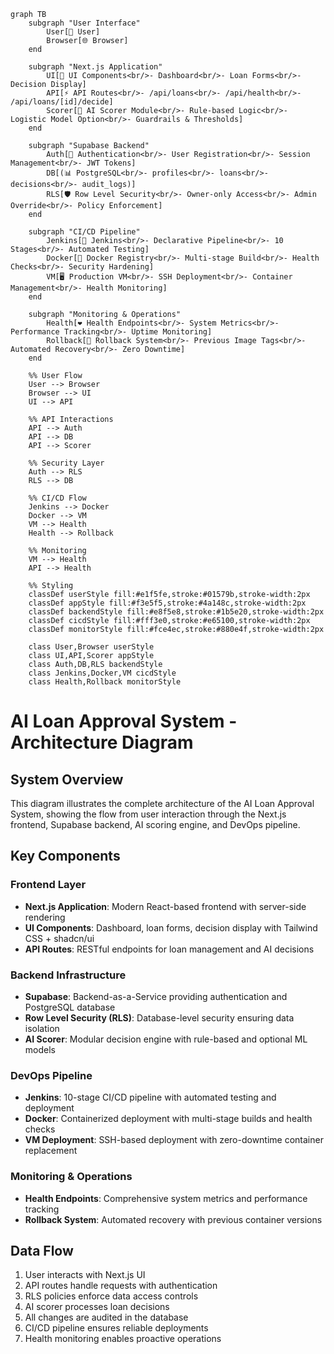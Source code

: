 ```mermaid
graph TB
    subgraph "User Interface"
        User[👤 User]
        Browser[🌐 Browser]
    end

    subgraph "Next.js Application"
        UI[🎨 UI Components<br/>- Dashboard<br/>- Loan Forms<br/>- Decision Display]
        API[⚡ API Routes<br/>- /api/loans<br/>- /api/health<br/>- /api/loans/[id]/decide]
        Scorer[🤖 AI Scorer Module<br/>- Rule-based Logic<br/>- Logistic Model Option<br/>- Guardrails & Thresholds]
    end

    subgraph "Supabase Backend"
        Auth[🔐 Authentication<br/>- User Registration<br/>- Session Management<br/>- JWT Tokens]
        DB[(📊 PostgreSQL<br/>- profiles<br/>- loans<br/>- decisions<br/>- audit_logs)]
        RLS[🛡️ Row Level Security<br/>- Owner-only Access<br/>- Admin Override<br/>- Policy Enforcement]
    end

    subgraph "CI/CD Pipeline"
        Jenkins[🔧 Jenkins<br/>- Declarative Pipeline<br/>- 10 Stages<br/>- Automated Testing]
        Docker[🐳 Docker Registry<br/>- Multi-stage Build<br/>- Health Checks<br/>- Security Hardening]
        VM[🖥️ Production VM<br/>- SSH Deployment<br/>- Container Management<br/>- Health Monitoring]
    end

    subgraph "Monitoring & Operations"
        Health[❤️ Health Endpoints<br/>- System Metrics<br/>- Performance Tracking<br/>- Uptime Monitoring]
        Rollback[🔄 Rollback System<br/>- Previous Image Tags<br/>- Automated Recovery<br/>- Zero Downtime]
    end

    %% User Flow
    User --> Browser
    Browser --> UI
    UI --> API

    %% API Interactions
    API --> Auth
    API --> DB
    API --> Scorer

    %% Security Layer
    Auth --> RLS
    RLS --> DB

    %% CI/CD Flow
    Jenkins --> Docker
    Docker --> VM
    VM --> Health
    Health --> Rollback

    %% Monitoring
    VM --> Health
    API --> Health

    %% Styling
    classDef userStyle fill:#e1f5fe,stroke:#01579b,stroke-width:2px
    classDef appStyle fill:#f3e5f5,stroke:#4a148c,stroke-width:2px
    classDef backendStyle fill:#e8f5e8,stroke:#1b5e20,stroke-width:2px
    classDef cicdStyle fill:#fff3e0,stroke:#e65100,stroke-width:2px
    classDef monitorStyle fill:#fce4ec,stroke:#880e4f,stroke-width:2px

    class User,Browser userStyle
    class UI,API,Scorer appStyle
    class Auth,DB,RLS backendStyle
    class Jenkins,Docker,VM cicdStyle
    class Health,Rollback monitorStyle
```

# AI Loan Approval System - Architecture Diagram

## System Overview
This diagram illustrates the complete architecture of the AI Loan Approval System, showing the flow from user interaction through the Next.js frontend, Supabase backend, AI scoring engine, and DevOps pipeline.

## Key Components

### Frontend Layer
- **Next.js Application**: Modern React-based frontend with server-side rendering
- **UI Components**: Dashboard, loan forms, decision display with Tailwind CSS + shadcn/ui
- **API Routes**: RESTful endpoints for loan management and AI decisions

### Backend Infrastructure
- **Supabase**: Backend-as-a-Service providing authentication and PostgreSQL database
- **Row Level Security (RLS)**: Database-level security ensuring data isolation
- **AI Scorer**: Modular decision engine with rule-based and optional ML models

### DevOps Pipeline
- **Jenkins**: 10-stage CI/CD pipeline with automated testing and deployment
- **Docker**: Containerized deployment with multi-stage builds and health checks
- **VM Deployment**: SSH-based deployment with zero-downtime container replacement

### Monitoring & Operations
- **Health Endpoints**: Comprehensive system metrics and performance tracking
- **Rollback System**: Automated recovery with previous container versions

## Data Flow
1. User interacts with Next.js UI
2. API routes handle requests with authentication
3. RLS policies enforce data access controls
4. AI scorer processes loan decisions
5. All changes are audited in the database
6. CI/CD pipeline ensures reliable deployments
7. Health monitoring enables proactive operations
